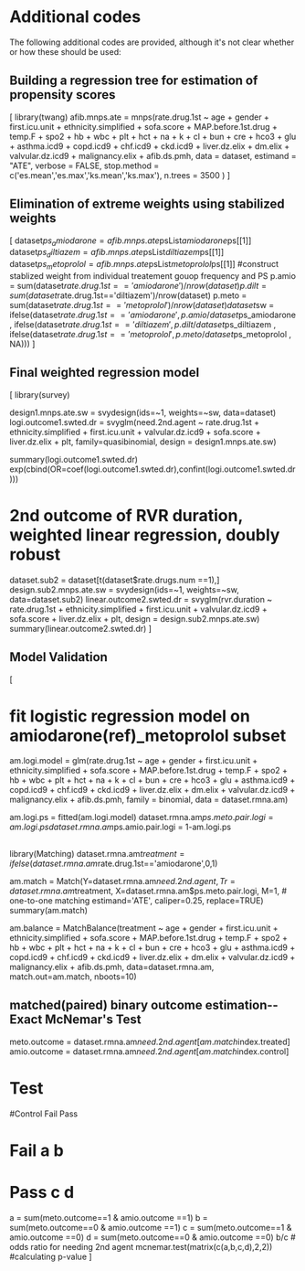 # Additional codes

The following additional codes are provided, although it's not clear whether or how these should be used:

## Building a regression tree for estimation of propensity scores
[
library(twang)
afib.mnps.ate = mnps(rate.drug.1st ~ 
                        age + gender + first.icu.unit + ethnicity.simplified +
                        sofa.score + MAP.before.1st.drug + temp.F + spo2 + hb + 
                        wbc + plt + hct + na + k + cl + bun + cre + hco3 + glu + 
                        asthma.icd9 + copd.icd9 + chf.icd9 + ckd.icd9 + liver.dz.elix + 
                        dm.elix + valvular.dz.icd9 + malignancy.elix + afib.ds.pmh,
                      data = dataset,
                      estimand = "ATE",
                      verbose = FALSE,
                      stop.method = c('es.mean','es.max','ks.mean','ks.max'),
                      n.trees = 3500
)
]

## Elimination of extreme weights using stabilized weights

[
dataset$ps_amiodarone = afib.mnps.ate$psList$amiodarone$ps[[1]]
dataset$ps_diltiazem = afib.mnps.ate$psList$diltiazem$ps[[1]]
dataset$ps_metoprolol = afib.mnps.ate$psList$metoprolol$ps[[1]]
#construct stablized weight from individual treatement gouop frequency and PS
p.amio = sum(dataset$rate.drug.1st=='amiodarone')/nrow(dataset)
p.dilt = sum(dataset$rate.drug.1st=='diltiazem')/nrow(dataset)
p.meto = sum(dataset$rate.drug.1st=='metoprolol')/nrow(dataset)
dataset$sw = ifelse(dataset$rate.drug.1st=='amiodarone', p.amio/dataset$ps_amiodarone ,
                    ifelse(dataset$rate.drug.1st=='diltiazem', p.dilt/dataset$ps_diltiazem ,
                           ifelse(dataset$rate.drug.1st=='metoprolol', p.meto/dataset$ps_metoprolol ,
                                  NA)))
]

## Final weighted regression model

[
library(survey)

design1.mnps.ate.sw = svydesign(ids=~1, weights=~sw, data=dataset)
logi.outcome1.swted.dr = svyglm(need.2nd.agent 
                                ~ rate.drug.1st + 
                                  ethnicity.simplified + first.icu.unit + valvular.dz.icd9 + sofa.score + 
                                  liver.dz.elix + plt, 
                                family=quasibinomial, 
                                design = design1.mnps.ate.sw)

summary(logi.outcome1.swted.dr)
exp(cbind(OR=coef(logi.outcome1.swted.dr),confint(logi.outcome1.swted.dr)))


# 2nd outcome of RVR duration, weighted linear regression, doubly robust
dataset.sub2 = dataset[t(dataset$rate.drugs.num ==1),]
design.sub2.mnps.ate.sw = svydesign(ids=~1, weights=~sw, data=dataset.sub2)
linear.outcome2.swted.dr = svyglm(rvr.duration
                                  ~ rate.drug.1st + 
                                    ethnicity.simplified + first.icu.unit + valvular.dz.icd9 + sofa.score + 
                                    liver.dz.elix + plt, 
                                  design = design.sub2.mnps.ate.sw)
summary(linear.outcome2.swted.dr)
]

## Model Validation

[
# fit logistic regression model on amiodarone(ref)_metoprolol subset
am.logi.model = glm(rate.drug.1st ~ 
                      age + gender + first.icu.unit + ethnicity.simplified +
                      sofa.score + MAP.before.1st.drug + temp.F + spo2 + hb + 
                      wbc + plt + hct + na + k + cl + bun + cre + hco3 + glu + 
                      asthma.icd9 + copd.icd9 + chf.icd9 + ckd.icd9 + liver.dz.elix + 
                      dm.elix + valvular.dz.icd9 + malignancy.elix + afib.ds.pmh, 
                    family = binomial,
                    data = dataset.rmna.am)

am.logi.ps = fitted(am.logi.model)
dataset.rmna.am$ps.meto.pair.logi = am.logi.ps
dataset.rmna.am$ps.amio.pair.logi = 1-am.logi.ps

## 
library(Matching)
dataset.rmna.am$treatment = ifelse(dataset.rmna.am$rate.drug.1st=='amiodarone',0,1)

am.match = Match(Y=dataset.rmna.am$need.2nd.agent,
                 Tr=dataset.rmna.am$treatment,
                 X=dataset.rmna.am$ps.meto.pair.logi,
                 M=1, # one-to-one matching
                 estimand='ATE',
                 caliper=0.25,
                 replace=TRUE)
summary(am.match)

am.balance = MatchBalance(treatment ~ 
                            age + gender + first.icu.unit + ethnicity.simplified +
                            sofa.score + MAP.before.1st.drug + temp.F + spo2 + hb + 
                            wbc + plt + hct + na + k + cl + bun + cre + hco3 + glu + 
                            asthma.icd9 + copd.icd9 + chf.icd9 + ckd.icd9 + liver.dz.elix + 
                            dm.elix + valvular.dz.icd9 + malignancy.elix + afib.ds.pmh,
                          data=dataset.rmna.am,
                          match.out=am.match,
                          nboots=10)

## matched(paired) binary outcome estimation-- Exact McNemar's Test
meto.outcome = dataset.rmna.am$need.2nd.agent[am.match$index.treated]
amio.outcome = dataset.rmna.am$need.2nd.agent[am.match$index.control]
#                Test
#Control      Fail Pass
#        Fail  a    b
#        Pass  c    d
a = sum(meto.outcome==1 & amio.outcome ==1)
b = sum(meto.outcome==0 & amio.outcome ==1)
c = sum(meto.outcome==1 & amio.outcome ==0)
d = sum(meto.outcome==0 & amio.outcome ==0)
b/c # odds ratio for needing 2nd agent
mcnemar.test(matrix(c(a,b,c,d),2,2)) #calculating p-value
]

